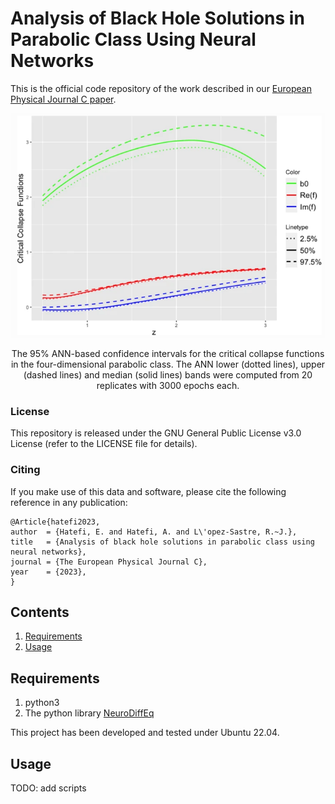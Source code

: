 # Analysis of Black Hole Solutions in Parabolic Class Using Neural Networks

This is the official code repository of the work described in our [European Physical Journal C paper](https://doi.org/10.1140/epjc/s10052-023-11781-8). 

<div align="center">
  <img src="results.png" alt="solutions in parabolic class" width="600"/>
  <p>The 95% ANN-based confidence intervals for the critical collapse functions in the four-dimensional parabolic class. The ANN lower (dotted lines), upper (dashed lines) and median (solid lines) bands were computed from 20 replicates with 3000 epochs each.</p>
</div>

### License

This repository is released under the GNU General Public License v3.0 License (refer to the LICENSE file for details).

### Citing

If you make use of this data and software, please cite the following reference in any publication:

	@Article{hatefi2023,
	author 	= {Hatefi, E. and Hatefi, A. and L\'opez-Sastre, R.~J.},
	title   = {Analysis of black hole solutions in parabolic class using neural networks},
	journal = {The European Physical Journal C},
	year    = {2023},
	}

## Contents
1. [Requirements](#requirements)
2. [Usage](#usage)

## Requirements

1. python3
2. The python library [NeuroDiffEq](https://pypi.org/project/neurodiffeq/)

This project has been developed and tested under Ubuntu 22.04.

## Usage
TODO: add scripts
